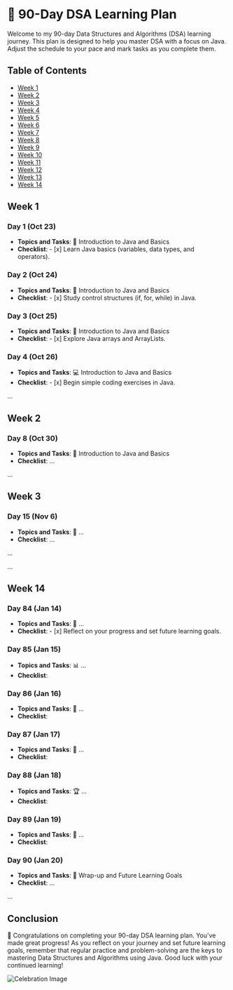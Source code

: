 # 🚀 90-Day DSA Learning Plan

Welcome to my 90-day Data Structures and Algorithms (DSA) learning journey. This plan is designed to help you master DSA with a focus on Java. Adjust the schedule to your pace and mark tasks as you complete them.

## Table of Contents

- [Week 1](#week-1)
- [Week 2](#week-2)
- [Week 3](#week-3)
- [Week 4](#week-4)
- [Week 5](#week-5)
- [Week 6](#week-6)
- [Week 7](#week-7)
- [Week 8](#week-8)
- [Week 9](#week-9)
- [Week 10](#week-10)
- [Week 11](#week-11)
- [Week 12](#week-12)
- [Week 13](#week-13)
- [Week 14](#week-14)

## Week 1
### Day 1 (Oct 23)
- **Topics and Tasks**: 🌱 Introduction to Java and Basics
- **Checklist**: - [x] Learn Java basics (variables, data types, and operators).

### Day 2 (Oct 24)
- **Topics and Tasks**: 🧐 Introduction to Java and Basics
- **Checklist**: - [x] Study control structures (if, for, while) in Java.

### Day 3 (Oct 25)
- **Topics and Tasks**: 🚦 Introduction to Java and Basics
- **Checklist**: - [x] Explore Java arrays and ArrayLists.

### Day 4 (Oct 26)
- **Topics and Tasks**: 💻 Introduction to Java and Basics
- **Checklist**: - [x] Begin simple coding exercises in Java.

...

## Week 2
### Day 8 (Oct 30)
- **Topics and Tasks**: 📝 Introduction to Java and Basics
- **Checklist**: ...

...

## Week 3
### Day 15 (Nov 6)
- **Topics and Tasks**: 🧩 ...
- **Checklist**: ...

...

...

## Week 14
### Day 84 (Jan 14)
- **Topics and Tasks**: 🚀 ...
- **Checklist**: - [x] Reflect on your progress and set future learning goals.

### Day 85 (Jan 15)
- **Topics and Tasks**: 📊 ...
- **Checklist**: 

### Day 86 (Jan 16)
- **Topics and Tasks**: 🌠 ...
- **Checklist**: 

### Day 87 (Jan 17)
- **Topics and Tasks**: 🌟 ...
- **Checklist**: 

### Day 88 (Jan 18)
- **Topics and Tasks**: 🏆 ...
- **Checklist**: 

### Day 89 (Jan 19)
- **Topics and Tasks**: 🚧 ...
- **Checklist**: 

### Day 90 (Jan 20)
- **Topics and Tasks**: 🏁 Wrap-up and Future Learning Goals
- **Checklist**: ...

...

## Conclusion

🎉 Congratulations on completing your 90-day DSA learning plan. You've made great progress! As you reflect on your journey and set future learning goals, remember that regular practice and problem-solving are the keys to mastering Data Structures and Algorithms using Java. Good luck with your continued learning!

![Celebration Image]([[https://example.com/celebration.png](https://www.freepik.com/free-vector/men-woman-dancing-party_4945045.htm#query=celebration%20gif&position=3&from_view=keyword&track=ais)https://www.freepik.com/free-vector/men-woman-dancing-party_4945045.htm#query=celebration%20gif&position=3&from_view=keyword&track=ais](https://images.unsplash.com/photo-1498931299472-f7a63a5a1cfa?auto=format&fit=crop&q=60&w=600&ixlib=rb-4.0.3&ixid=M3wxMjA3fDB8MHxzZWFyY2h8OHx8Y2VsZWJyYXRlfGVufDB8fDB8fHww)https://images.unsplash.com/photo-1498931299472-f7a63a5a1cfa?auto=format&fit=crop&q=60&w=600&ixlib=rb-4.0.3&ixid=M3wxMjA3fDB8MHxzZWFyY2h8OHx8Y2VsZWJyYXRlfGVufDB8fDB8fHww)
